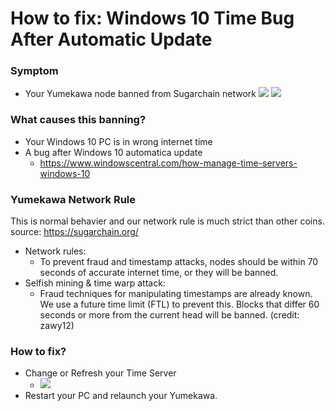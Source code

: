 # How to fix: Windows 10 Time Bug After Automatic Update

### Symptom
- Your Yumekawa node banned from Sugarchain network
![](https://imgur.com/55KV2lJ.jpg)
![](https://imgur.com/EQzhOh3.jpg)

### What causes this banning?
- Your Windows 10 PC is in wrong internet time
- A bug after Windows 10 automatica update
  * https://www.windowscentral.com/how-manage-time-servers-windows-10

### Yumekawa Network Rule
This is normal behavier and our network rule is much strict than other coins. source: https://sugarchain.org/
* Network rules:
  - To prevent fraud and timestamp attacks, nodes should be within 70 seconds of accurate internet time, or they will be banned.
* Selfish mining & time warp attack:
  - Fraud techniques for manipulating timestamps are already known. We use a future time limit (FTL) to prevent this. Blocks that differ 60 seconds or more from the current head will be banned. (credit: zawy12)

### How to fix?
- Change or Refresh your Time Server
  * ![](https://imgur.com/nlmpKh5.jpg)
- Restart your PC and relaunch your Yumekawa.
